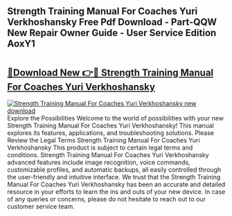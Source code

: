 ## Strength Training Manual For Coaches Yuri Verkhoshansky Free Pdf Download - Part-QQW New Repair Owner Guide - User Service Edition AoxY1

# <h2><a href="http://bc49419.oget.top/?id=Strength+Training+Manual+For+Coaches+Yuri+Verkhoshansky">🔗Download New 👉🔴 Strength Training Manual For Coaches Yuri Verkhoshansky</a></h2>

[![Strength Training Manual For Coaches Yuri Verkhoshansky new download](https://i.imgur.com/5g1atiW.png)](http://bc49419.oget.top/?id=Strength+Training+Manual+For+Coaches+Yuri+Verkhoshansky)
Explore the Possibilities Welcome to the world of possibilities with your new Strength Training Manual For Coaches Yuri Verkhoshansky! This manual explores its features, applications, and troubleshooting solutions. Please Review the Legal Terms Strength Training Manual For Coaches Yuri Verkhoshansky This product is subject to certain legal terms and conditions. Strength Training Manual For Coaches Yuri Verkhoshansky advanced features include image recognition, voice commands, customizable profiles, and automatic backups, all easily controlled through the user-friendly and intuitive interface. We trust that the Strength Training Manual For Coaches Yuri Verkhoshansky has been an accurate and detailed resource in your efforts to learn the ins and outs of your new device. In case of any queries or concerns, please do not hesitate to reach out to our customer service team.
